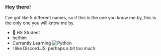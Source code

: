 ### Hey there!

I've got like 5 different names, so if this is the one you know me by, this is the only one you will know me by.

- 🎒 HS Student
- he/him
- Currently Learning ![Python](https://upload.wikimedia.org/wikipedia/commons/thumb/c/c3/Python-logo-notext.svg/16px-Python-logo-notext.svg.png)
- I like Discord.JS, perhaps a bit too much



<!--
**TesseractB/TesseractB** is a ✨ _special_ ✨ repository because its `README.md` (this file) appears on your GitHub profile.

Here are some ideas to get you started:

- 🔭 I’m currently working on ...
- 🌱 I’m currently learning ...
- 👯 I’m looking to collaborate on ...
- 🤔 I’m looking for help with ...
- 💬 Ask me about ...
- 📫 How to reach me: ...
- 😄 Pronouns: ...
- ⚡ Fun fact: ...
-->
